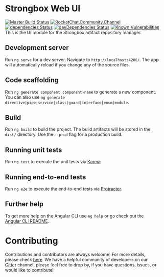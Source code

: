 # Strongbox Web UI
[![Master Build Status](https://dev.carlspring.org/jenkins/buildStatus/icon?job=strongbox/strongbox-web-ui/master)](https://dev.carlspring.org/jenkins/blue/organizations/jenkins/strongbox%2Fstrongbox-web-ui/activity/?branch=master)
[![RocketChat.Community.Channel](https://chat.carlspring.org/images/join-chat.svg)](https://chat.carlspring.org/channel/community)
[![dependencies Status](https://david-dm.org/strongbox/strongbox-web-ui/status.svg)](https://david-dm.org/strongbox/strongbox-web-ui)
[![devDependencies Status](https://david-dm.org/strongbox/strongbox-web-ui/dev-status.svg)](https://david-dm.org/strongbox/strongbox-web-ui?type=dev)
[![Known Vulnerabilities](https://snyk.io/test/github/strongbox/strongbox-web-ui/badge.svg?targetFile=package.json)](https://snyk.io/test/github/strongbox/strongbox-web-ui?targetFile=package.json)
This is the UI module for the Strongbox artifact repository manager.

## Development server

Run `ng serve` for a dev server. Navigate to `http://localhost:4200/`. The app will automatically reload if you change any of the source files.

## Code scaffolding

Run `ng generate component component-name` to generate a new component. You can also use `ng generate directive|pipe|service|class|guard|interface|enum|module`.

## Build

Run `ng build` to build the project. The build artifacts will be stored in the `dist/` directory. Use the `--prod` flag for a production build.

## Running unit tests

Run `ng test` to execute the unit tests via [Karma](https://karma-runner.github.io).

## Running end-to-end tests

Run `ng e2e` to execute the end-to-end tests via [Protractor](http://www.protractortest.org/).

## Further help

To get more help on the Angular CLI use `ng help` or go check out the [Angular CLI README](https://github.com/angular/angular-cli/blob/master/README.md).

# Contributing
Contributions and contributors are always welcome! For more details, please check [here](https://github.com/strongbox/strongbox/blob/master/CONTRIBUTING.md). We have a helpful community of developers on our [Gitter](https://gitter.im/strongbox/strongbox) channel, please feel free to drop by, if you have questions, issues, or would like to contribute!
